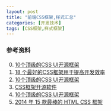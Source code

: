 ```yaml
---
layout: post
title: "前端CSS框架,样式汇总"
categories: [开发技术]
tags: [CSS框架,样式框架]
---
```




### 参考资料
0. [10个顶级的CSS UI开源框架][1]
1. [18 个最好的CSS框架用于提高开发效率][2]
1. [10个顶级的CSS UI开源框架][3]
2. [CSS框架开源软件][4]
2. [10个顶级的CSS UI开源框架][5]
3. [2014 年 15 款最棒的 HTML CSS 框架][6]

[1]: http://www.open-open.com/news/view/17f70e0 "10个顶级的CSS UI开源框架"
[2]: http://www.open-open.com/news/view/1de4b9d "18 个最好的CSS框架用于提高开发效率"
[3]: http://www.codeceo.com/article/top-10-css-ui-framework.html "10个顶级的CSS UI开源框架"
[4]: http://www.oschina.net/project/tag/310/css-framework "CSS框架开源软件"
[5]: http://www.tuicool.com/articles/InYrey "10个顶级的CSS UI开源框架"
[6]: http://segmentfault.com/a/1190000000407283 "2014 年 15 款最棒的 HTML CSS 框架"